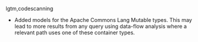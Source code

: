 lgtm,codescanning
* Added models for the Apache Commons Lang Mutable types. This may lead to more results from any query using data-flow analysis where a relevant path uses one of these container types.
